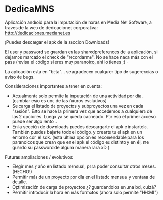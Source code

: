 DedicaMNS
=========

Aplicación android para la imputación de horas en Media Net Software, a traves de la web de dedicaciones corporativa: http://dedicaciones.medianet.es

¡Puedes descargar el apk de la seccion Downloads!

El user y password se guardan en las sharedpreferences de la aplicación, si dejamos marcado el check de "recordarme". No se hace nada más con el pass (revisa el código si eres muy paranoico, ahi lo tienes ;) )

La aplicación esta en "beta"... se agradecen cualquier tipo de sugerencias o aviso de bugs.

Consideraciones importantes a tener en cuenta:
  - Actualmente solo permite la imputación de una actividad por día. (cambiar esto es uno de las futuros evolutivos)
  - Se carga el listado de proyectos y subproyectos una vez en cada "sesión". Esto se hace la primera vez que accedemos a cualquiera de las 2 opciones. Luego ya se queda cacheado. Por eso el primer acceso puede ser algo lento...
  - En la sección de downloads puedes descargarte el apk e instartelo. También puedes bajarte todo el código, y crearte tu el apk en un entorno con el sdk. (esta última opción es recomendable para los paranoicos que crean que en el apk el código es distinto y en él, me guardo su password de alguna manera rara xD )
 
Futuras ampliaciones / evolutivos:
  - Elegir mes y año en listado mensual, para poder consultar otros meses. (HECHO!)
  - Permitir más de un proyecto por día en el listado mensual y ventana de detalle.
  - Optimización de carga de proyectos ¿? guardandolos en una bd, quizá?
  - Permitir introducir la hora en más formatos (ahora solo permite "HH:MI")
  

